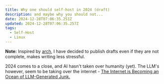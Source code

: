 ```yaml
---
title: Why one should self-host in 2024 (draft)
description: and maybe why you should not...
date: 2024-12-28T07:06:35.251Z
updated: 2024-12-28T07:06:35.257Z
tags:
  - Self-Host
  - Linux
---
```

**Note:** Inspired by [arch](https://architchandra.com/articles/the-perfectionists-guide-to-deploying-a-statamic-website-to-vercel), I have decided to publish drafts even if they are not  complete, makes writing less stressful.

2024 comes to a close, and AI hasn't taken over humanity (yet). The LLM's however, seem to be taking over the internet - [The Internet is Becoming an Ocean of LLM-Generated Junk.](https://www.trevorlasn.com/blog/the-internet-is-becoming-an-ocean-of-llm-generated-junk)